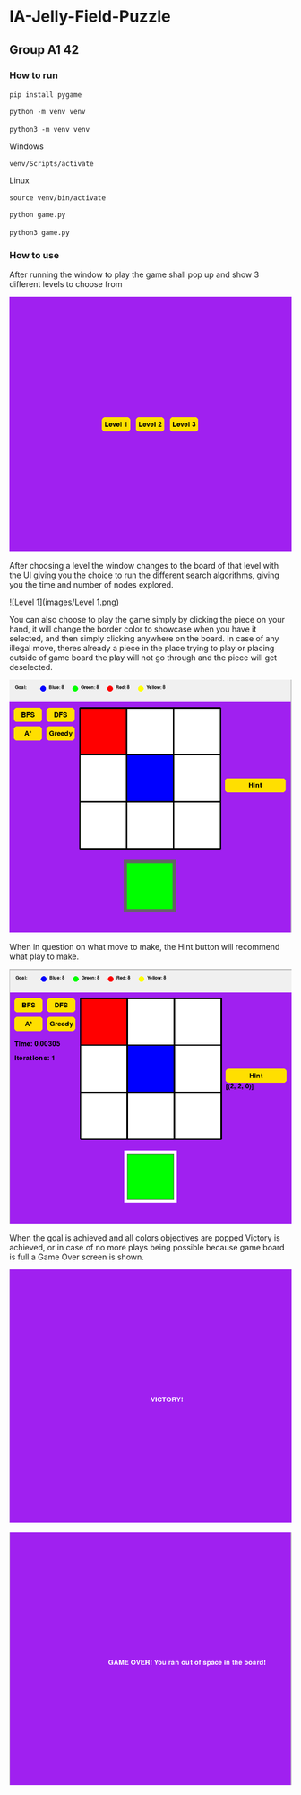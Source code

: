 # IA-Jelly-Field-Puzzle

## Group A1 42

### How to run


```
pip install pygame
```

```
python -m venv venv

python3 -m venv venv
```

Windows
```
venv/Scripts/activate
```

Linux
```
source venv/bin/activate
```

```
python game.py

python3 game.py
```

### How to use

After running the window to play the game shall pop up and show 3 different levels to choose from

![Initial Menu](images/InitialMenu.png)

After choosing a level the window changes to the board of that level with the UI giving you the choice to run the different search algorithms, giving you the time and number of nodes explored. 

![Level 1](images/Level 1.png)

You can also choose to play the game simply by clicking the piece on your hand, it will change the border color to showcase when you have it selected, and then simply clicking anywhere on the board. In case of any illegal move, theres already a piece in the place trying to play or placing outside of game board the play will not go through and the piece will get deselected.

![Playing](images/PlayingPiece.png)

When in question on what move to make, the Hint button will recommend what play to make.

![Hint](images/Hint.png)

When the goal is achieved and all colors objectives are popped Victory is achieved, or in case of no more plays being possible because game board is full a Game Over screen is shown.

![Victory](images/Victory.png)

![GameOver](images/GameOver.png)


